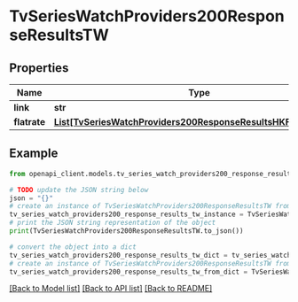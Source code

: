 # TvSeriesWatchProviders200ResponseResultsTW


## Properties

Name | Type | Description | Notes
------------ | ------------- | ------------- | -------------
**link** | **str** |  | [optional] 
**flatrate** | [**List[TvSeriesWatchProviders200ResponseResultsHKFlatrateInner]**](TvSeriesWatchProviders200ResponseResultsHKFlatrateInner.md) |  | [optional] 

## Example

```python
from openapi_client.models.tv_series_watch_providers200_response_results_tw import TvSeriesWatchProviders200ResponseResultsTW

# TODO update the JSON string below
json = "{}"
# create an instance of TvSeriesWatchProviders200ResponseResultsTW from a JSON string
tv_series_watch_providers200_response_results_tw_instance = TvSeriesWatchProviders200ResponseResultsTW.from_json(json)
# print the JSON string representation of the object
print(TvSeriesWatchProviders200ResponseResultsTW.to_json())

# convert the object into a dict
tv_series_watch_providers200_response_results_tw_dict = tv_series_watch_providers200_response_results_tw_instance.to_dict()
# create an instance of TvSeriesWatchProviders200ResponseResultsTW from a dict
tv_series_watch_providers200_response_results_tw_from_dict = TvSeriesWatchProviders200ResponseResultsTW.from_dict(tv_series_watch_providers200_response_results_tw_dict)
```
[[Back to Model list]](../README.md#documentation-for-models) [[Back to API list]](../README.md#documentation-for-api-endpoints) [[Back to README]](../README.md)


